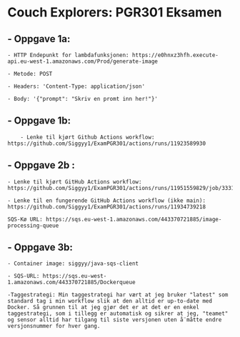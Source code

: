 # Couch Explorers: PGR301 Eksamen 

## - Oppgave 1a:

    - HTTP Endepunkt for lambdafunksjonen: https://e0hnxz3hfh.execute-api.eu-west-1.amazonaws.com/Prod/generate-image  

    - Metode: POST 

    - Headers: 'Content-Type: application/json' 

    - Body: '{"prompt": "Skriv en promt inn her!"}' 

   ## - Oppgave 1b:
        - Lenke til kjørt Github Actions workflow: https://github.com/Siggyy1/ExamPGR301/actions/runs/11923589930  

 

## - Oppgave 2b :

    - Lenke til kjørt GitHub Actions workflow: https://github.com/Siggyy1/ExamPGR301/actions/runs/11951559829/job/33315427211  

    - Lenke til en fungerende GitHub Actions workflow (ikke main): https://github.com/Siggyy1/ExamPGR301/actions/runs/11934739218 

    SQS-Kø URL: https://sqs.eu-west-1.amazonaws.com/443370721885/image-processing-queue  

 

## - Oppgave 3b: 

    - Container image: siggyy/java-sqs-client 

    - SQS-URL: https://sqs.eu-west-1.amazonaws.com/443370721885/Dockerqueue  

    -Taggestrategi: Min taggestrategi har vært at jeg bruker "latest" som standard tag i min workflow slik at den alltid er up-to-date med Docker. Så grunnen til at jeg gjør det er at det er en enkel taggestrategi, som i tillegg er automatisk og sikrer at jeg, "teamet" og sensor alltid har tilgang til siste versjonen uten å¨måtte endre versjonsnummer for hver gang. 